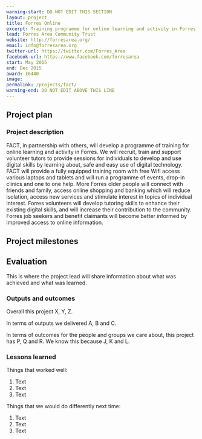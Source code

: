 ```yaml
---
warning-start: DO NOT EDIT THIS SECTION
layout: project
title: Forres Online
excerpt: Training programme for online learning and activity in Forres.
lead: Forres Area Community Trust
website: http://forresarea.org/
email: info@forresarea.org
twitter-url: https://twitter.com/Forres_Area
facebook-url: https://www.facebook.com/forresarea
start: May 2015
end: Dec 2015
award: £6440
image:
permalink: /projects/fact/
warning-end: DO NOT EDIT ABOVE THIS LINE
---
```


## Project plan

### Project description

FACT, in partnership with others, will develop a programme of training for online learning and activity in Forres. We will recruit, train and support volunteer tutors to provide sessions for individuals to develop and use digital skills by learning about, safe and easy use of digital technology. FACT will provide a fully equipped training room with free Wifi access various laptops and tablets and will run a programme of events, drop-in clinics and one to one help. 
More Forres older people will connect with friends and family, access online shopping and banking which will reduce isolation, access new services and stimulate interest in topics of individual interest.
Forres volunteers will develop tutoring skills to enhance their existing digital skills, and will increase their contribution to the community.
Forres job seekers and benefit claimants will become better informed by improved access to online information.



## Project milestones



## Evaluation

This is where the project lead will share information about what was achieved and what was learned.

### Outputs and outcomes

Overall this project X, Y, Z.

In terms of outputs we delivered A, B and C.

In terms of outcomes for the people and groups we care about, this project has P, Q and R. We know this because J, K and L.

### Lessons learned

Things that worked well:

1. Text
2. Text
3. Text

Things that we would do differently next time:

1. Text
2. Text
3. Text
